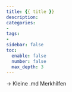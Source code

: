 ```yaml
---
title: {{ title }}
description: 
categories:
- 
tags:
- 
sidebar: false
toc:
  enable: false
  number: false
  max_depth: 3
---
```


-> Kleine .md Merkhilfen
